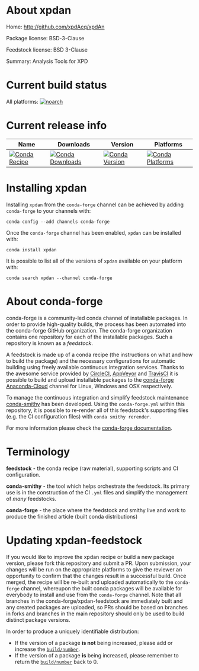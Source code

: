 About xpdan
===========

Home: http://github.com/xpdAcq/xpdAn

Package license: BSD-3-Clause

Feedstock license: BSD 3-Clause

Summary: Analysis Tools for XPD



Current build status
====================

All platforms:
[![noarch](https://img.shields.io/circleci/project/github/conda-forge/xpdAn-feedstock/master.svg?label=noarch)](https://circleci.com/gh/conda-forge/xpdAn-feedstock)

Current release info
====================

| Name | Downloads | Version | Platforms |
| --- | --- | --- | --- |
| [![Conda Recipe](https://img.shields.io/badge/recipe-xpdan-green.svg)](https://anaconda.org/conda-forge/xpdan) | [![Conda Downloads](https://img.shields.io/conda/dn/conda-forge/xpdan.svg)](https://anaconda.org/conda-forge/xpdan) | [![Conda Version](https://img.shields.io/conda/vn/conda-forge/xpdan.svg)](https://anaconda.org/conda-forge/xpdan) | [![Conda Platforms](https://img.shields.io/conda/pn/conda-forge/xpdan.svg)](https://anaconda.org/conda-forge/xpdan) |

Installing xpdan
================

Installing `xpdan` from the `conda-forge` channel can be achieved by adding `conda-forge` to your channels with:

```
conda config --add channels conda-forge
```

Once the `conda-forge` channel has been enabled, `xpdan` can be installed with:

```
conda install xpdan
```

It is possible to list all of the versions of `xpdan` available on your platform with:

```
conda search xpdan --channel conda-forge
```


About conda-forge
=================

conda-forge is a community-led conda channel of installable packages.
In order to provide high-quality builds, the process has been automated into the
conda-forge GitHub organization. The conda-forge organization contains one repository
for each of the installable packages. Such a repository is known as a *feedstock*.

A feedstock is made up of a conda recipe (the instructions on what and how to build
the package) and the necessary configurations for automatic building using freely
available continuous integration services. Thanks to the awesome service provided by
[CircleCI](https://circleci.com/), [AppVeyor](http://www.appveyor.com/)
and [TravisCI](https://travis-ci.org/) it is possible to build and upload installable
packages to the [conda-forge](https://anaconda.org/conda-forge)
[Anaconda-Cloud](http://docs.anaconda.org/) channel for Linux, Windows and OSX respectively.

To manage the continuous integration and simplify feedstock maintenance
[conda-smithy](http://github.com/conda-forge/conda-smithy) has been developed.
Using the ``conda-forge.yml`` within this repository, it is possible to re-render all of
this feedstock's supporting files (e.g. the CI configuration files) with ``conda smithy rerender``.

For more information please check the [conda-forge documentation](https://conda-forge.org/docs/).

Terminology
===========

**feedstock** - the conda recipe (raw material), supporting scripts and CI configuration.

**conda-smithy** - the tool which helps orchestrate the feedstock.
                   Its primary use is in the construction of the CI ``.yml`` files
                   and simplify the management of *many* feedstocks.

**conda-forge** - the place where the feedstock and smithy live and work to
                  produce the finished article (built conda distributions)


Updating xpdan-feedstock
========================

If you would like to improve the xpdan recipe or build a new
package version, please fork this repository and submit a PR. Upon submission,
your changes will be run on the appropriate platforms to give the reviewer an
opportunity to confirm that the changes result in a successful build. Once
merged, the recipe will be re-built and uploaded automatically to the
`conda-forge` channel, whereupon the built conda packages will be available for
everybody to install and use from the `conda-forge` channel.
Note that all branches in the conda-forge/xpdan-feedstock are
immediately built and any created packages are uploaded, so PRs should be based
on branches in forks and branches in the main repository should only be used to
build distinct package versions.

In order to produce a uniquely identifiable distribution:
 * If the version of a package **is not** being increased, please add or increase
   the [``build/number``](http://conda.pydata.org/docs/building/meta-yaml.html#build-number-and-string).
 * If the version of a package **is** being increased, please remember to return
   the [``build/number``](http://conda.pydata.org/docs/building/meta-yaml.html#build-number-and-string)
   back to 0.